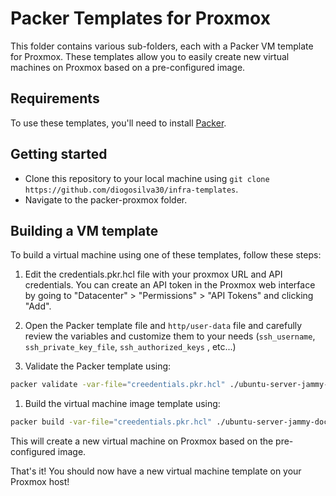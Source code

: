 # Packer Templates for Proxmox
This folder contains various sub-folders, each with a Packer VM template for Proxmox. These templates allow you to easily create new virtual machines on Proxmox based on a pre-configured image.

## Requirements
To use these templates, you'll need to install [Packer](https://developer.hashicorp.com/packer/tutorials/docker-get-started/get-started-install-cli).

## Getting started

- Clone this repository to your local machine using `git clone https://github.com/diogosilva30/infra-templates`.
- Navigate to the packer-proxmox folder.

## Building a VM template
To build a virtual machine using one of these templates, follow these steps:

1. Edit the credentials.pkr.hcl file with your proxmox URL and API credentials.
You can create an API token in the Proxmox web interface by going to "Datacenter" > "Permissions" > "API Tokens" and clicking "Add".

2. Open the Packer template file and `http/user-data` file and carefully review the variables and customize them to your needs (`ssh_username`, `ssh_private_key_file`, `ssh_authorized_keys` , etc...)

3. Validate the Packer template using:

```sh
packer validate -var-file="creedentials.pkr.hcl" ./ubuntu-server-jammy-docker/ubuntu-server-jammy-docker.pk.hcl # Replace this folder and file with your desired VM template
```

1. Build the virtual machine image template using:

```sh
packer build -var-file="creedentials.pkr.hcl" ./ubuntu-server-jammy-docker/ubuntu-server-jammy-docker.pk.hcl# Replace this folder and file with your desired VM template
```

This will create a new virtual machine on Proxmox based on the pre-configured image.

That's it! You should now have a new virtual machine template on your Proxmox host!